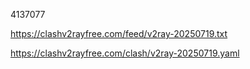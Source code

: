 4137077

https://clashv2rayfree.com/feed/v2ray-20250719.txt

https://clashv2rayfree.com/clash/v2ray-20250719.yaml